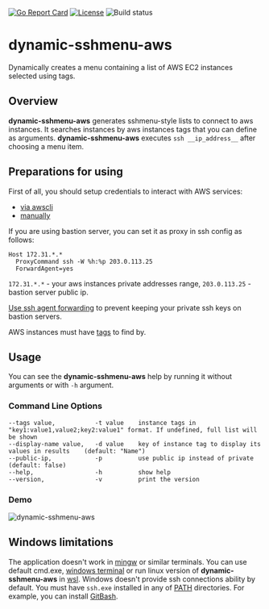 [![Go Report Card](https://goreportcard.com/badge/github.com/LuciferInLove/dynamic-sshmenu-aws)](https://goreportcard.com/report/github.com/LuciferInLove/dynamic-sshmenu-aws)
[![License](https://img.shields.io/badge/license-MIT-red.svg)](./LICENSE.md)
![Build status](https://github.com/LuciferInLove/dynamic-sshmenu-aws/workflows/Build/badge.svg)

# dynamic-sshmenu-aws

Dynamically creates a menu containing a list of AWS EC2 instances selected using tags.

## Overview

**dynamic-sshmenu-aws** generates sshmenu-style lists to connect to aws instances. It searches instances by aws instances tags that you can define as arguments. **dynamic-sshmenu-aws** executes `ssh __ip_address__` after choosing a menu item.

## Preparations for using

First of all, you should setup credentials to interact with AWS services:
* [via awscli](https://docs.aws.amazon.com/cli/latest/userguide/cli-chap-welcome.html)
* [manually](https://docs.aws.amazon.com/sdk-for-go/v1/developer-guide/configuring-sdk.html#specifying-credentials)

If you are using bastion server, you can set it as proxy in ssh config as follows:

```
Host 172.31.*.*
  ProxyCommand ssh -W %h:%p 203.0.113.25
  ForwardAgent=yes
```

`172.31.*.*` - your aws instances private addresses range, `203.0.113.25` - bastion server public ip.

[Use ssh agent forwarding](https://developer.github.com/v3/guides/using-ssh-agent-forwarding/) to prevent keeping your private ssh keys on bastion servers.

AWS instances must have [tags](https://docs.aws.amazon.com/AWSEC2/latest/UserGuide/Using_Tags.html) to find by.

## Usage

You can see the **dynamic-sshmenu-aws** help by running it without arguments or with `-h` argument.

### Command Line Options

	--tags value,           -t value    instance tags in "key1:value1,value2;key2:value1" format. If undefined, full list will be shown
    --display-name value,   -d value    key of instance tag to display its values in results    (default: "Name")
    --public-ip,            -p          use public ip instead of private (default: false)
    --help,                 -h          show help
    --version,              -v          print the version

### Demo

![dynamic-sshmenu-aws](https://user-images.githubusercontent.com/34190954/87670302-2d67c600-c778-11ea-9bbd-89f72203c672.gif)

## Windows limitations

The application doesn't work in [mingw](http://www.mingw.org/) or similar terminals. You can use default cmd.exe, [windows terminal](https://github.com/microsoft/terminal) or run linux version of **dynamic-sshmenu-aws** in [wsl](https://docs.microsoft.com/en/windows/wsl/install-win10). Windows doesn't provide ssh connections ability by default. You must have `ssh.exe` installed in any of [PATH](https://docs.microsoft.com/en-us/windows/win32/shell/user-environment-variables) directories. For example, you can install [GitBash](https://gitforwindows.org/).
